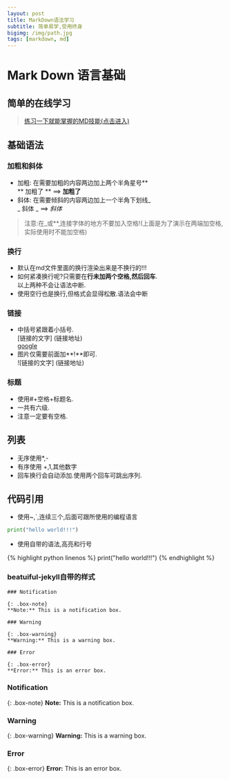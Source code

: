```yaml
---
layout: post
title: MarkDown语法学习
subtitle: 简单易学,受用终身
bigimg: /img/path.jpg
tags: [markdown, md]
---
```


# Mark Down 语言基础
## 简单的在线学习
> [练习一下就能掌握的MD技能(点击进入)](https://www.markdowntutorial.com)

## 基础语法

### 加粗和斜体
* 加粗: 在需要加粗的内容两边加上两个半角星号**  
** 加粗了 **  ==>  **加粗了**  
* 斜体: 在需要倾斜的内容两边加上一个半角下划线_    
_ 斜体 _    ==> _斜体_  

> 注意:在_或**,连接字体的地方不要加入空格!(上面是为了演示在两端加空格,实际使用时不能加空格)

### 换行
* 默认在md文件里面的换行渲染出来是不换行的!!!
* 如何紧凑换行呢?只需要在**行未加两个空格,然后回车**.  
以上两种不会让语法中断.
* 使用空行也是换行,但格式会显得松散.语法会中断

### 链接
* 中括号紧跟着小括号.  
    [链接的文字] (链接地址)  
    [google](https://www.google.com)
* 图片仅需要前面加**!**即可.  
    ![链接的文字] (链接地址) 

### 标题
* 使用#+空格+标题名.
* 一共有六级.
* 注意一定要有空格.

## 列表
* 无序使用*,-
* 有序使用 +,1,其他数字
* 回车换行会自动添加.使用两个回车可跳出序列.

## 代码引用
* 使用~,`,连续三个,后面可跟所使用的编程语言
```python
print("hello world!!!")
```

* 使用自带的语法,高亮和行号

{% highlight python linenos %}
print("hello world!!!")
{% endhighlight %}



### beatuiful-jekyll自带的样式
~~~
### Notification

{: .box-note}
**Note:** This is a notification box.

### Warning

{: .box-warning}
**Warning:** This is a warning box.

### Error

{: .box-error}
**Error:** This is an error box.
~~~
### Notification

{: .box-note}
**Note:** This is a notification box.

### Warning

{: .box-warning}
**Warning:** This is a warning box.

### Error

{: .box-error}
**Error:** This is an error box.